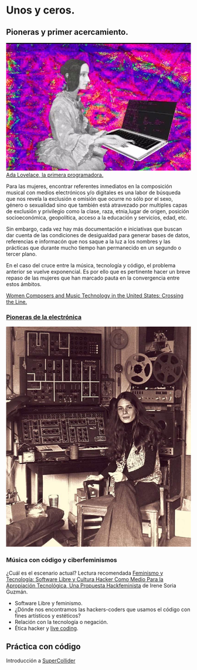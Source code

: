 # Unos y ceros. 
## Pioneras y primer acercamiento. 


![ada](https://github.com/MarianneTeixido/hackcode2.0/blob/master/img/ada.jpg)  
[Ada Lovelace, la primera programadora.](https://luchadoras.mx/ada-lovelace-la-hechicera-los-numeros/)


Para las mujeres, encontrar referentes inmediatos en la composición musical con medios electrónicos y/o digitales es una labor de búsqueda que nos revela la exclusión e omisión que ocurre no sólo por el sexo, género o sexualidad sino que también está atravezado por multiples capas de exclusión y privilegio como la clase, raza, etnia,lugar de origen, posición socioeconómica, geopolítica, acceso a la educación y servicios, edad, etc.   

Sin embargo, cada vez hay más documentación e iniciativas que buscan dar cuenta de las condiciones de desigualdad para generar bases de datos, referencias e informacón que nos saque a la luz a los nombres y las prácticas que durante mucho tiempo han permanecido en un segundo o tercer plano.   

En el caso del cruce entre la música, tecnología y código, el problema anterior se vuelve exponencial. Es por ello que es pertinente hacer un breve repaso de las mujeres que han marcado pauta en la convergencia entre estos ámbitos.  

[Women Composers and Music Technology in the United States: Crossing the Line.](https://books.google.com.mx/books?id=FBydHQwZwWkC&pg=PA126&dq=women+composers+in+electronic&hl=es-419&sa=X&ved=2ahUKEwi-j93Z5J3rAhUWCs0KHSbPA-EQ6AEwAXoECAIQAg#v=onepage&q=women%20composers%20in%20electronic&f=false)


### [Pioneras de la electrónica](http://mujeresymusica.com/pioneas-musica-electronica/) 

![lau](https://github.com/MarianneTeixido/hackcode2.0/blob/master/img/laurie.jpg)  

### Música con código y ciberfeminismos  

¿Cuál es el escenario actual? Lectura recomendada [Feminismo y Tecnología: Software Libre y Cultura Hacker Como Medio Para la Apropiación Tecnológica, Una Propuesta Hackfeminista](https://academic.oup.com/dsh/advance-article/doi/10.1093/llc/fqaa040/5881575?guestAccessKey=178a16f0-2552-484c-b248-72c7cc1fcb37&fbclid=IwAR3tqGeoT7WX7FomywB18p0oBg5F-8BjqSLd0nBGw_3lwD5Y7ApY94Pk2zI) de Irene Soria Guzmán. 

- Software Libre y feminismo. 
- ¿Dónde nos encontramos las hackers-coders que usamos el código con fines artísticos y estéticos?
- Relación con la tecnología o negación. 
- Ética hacker y [live coding](https://toplap.org/wiki/ManifestoDraft). 

## Práctica con código

Introducción a [SuperCollider](https://github.com/MarianneTeixido/hackcode2.0/blob/master/sesion01/s01.scd)  







